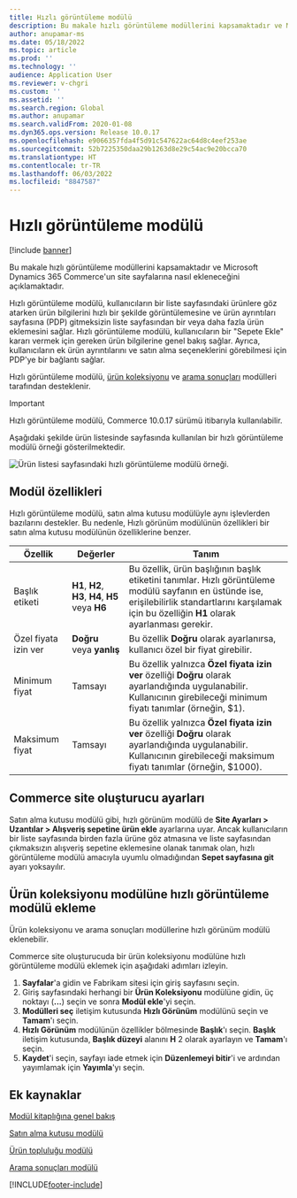 ```yaml
---
title: Hızlı görüntüleme modülü
description: Bu makale hızlı görüntüleme modüllerini kapsamaktadır ve Microsoft Dynamics 365 Commerce'un site sayfalarına nasıl ekleneceğini açıklamaktadır.
author: anupamar-ms
ms.date: 05/18/2022
ms.topic: article
ms.prod: ''
ms.technology: ''
audience: Application User
ms.reviewer: v-chgri
ms.custom: ''
ms.assetid: ''
ms.search.region: Global
ms.author: anupamar
ms.search.validFrom: 2020-01-08
ms.dyn365.ops.version: Release 10.0.17
ms.openlocfilehash: e9066357fda4f5d91c547622ac64d8c4eef253ae
ms.sourcegitcommit: 52b7225350daa29b1263d8e29c54ac9e20bcca70
ms.translationtype: HT
ms.contentlocale: tr-TR
ms.lasthandoff: 06/03/2022
ms.locfileid: "8847587"
---
```

# <a name="quick-view-module"></a>Hızlı görüntüleme modülü

[!include [banner](includes/banner.md)]

Bu makale hızlı görüntüleme modüllerini kapsamaktadır ve Microsoft Dynamics 365 Commerce'un site sayfalarına nasıl ekleneceğini açıklamaktadır.

Hızlı görüntüleme modülü, kullanıcıların bir liste sayfasındaki ürünlere göz atarken ürün bilgilerini hızlı bir şekilde görüntülemesine ve ürün ayrıntıları sayfasına (PDP) gitmeksizin liste sayfasından bir veya daha fazla ürün eklemesini sağlar. Hızlı görüntüleme modülü, kullanıcıların bir "Sepete Ekle" kararı vermek için gereken ürün bilgilerine genel bakış sağlar. Ayrıca, kullanıcıların ek ürün ayrıntılarını ve satın alma seçeneklerini görebilmesi için PDP'ye bir bağlantı sağlar.

Hızlı görüntüleme modülü, [ürün koleksiyonu](product-collection-module-overview.md) ve [arama sonuçları](search-result-module.md) modülleri tarafından desteklenir.

> [!IMPORTANT]
> Hızlı görüntüleme modülü, Commerce 10.0.17 sürümü itibarıyla kullanılabilir.

Aşağıdaki şekilde ürün listesinde sayfasında kullanılan bir hızlı görüntüleme modülü örneği gösterilmektedir.

![Ürün listesi sayfasındaki hızlı görüntüleme modülü örneği.](./media/ecommerce-quickview.PNG)

## <a name="module-properties"></a>Modül özellikleri

Hızlı görüntüleme modülü, satın alma kutusu modülüyle aynı işlevlerden bazılarını destekler. Bu nedenle, Hızlı görünüm modülünün özellikleri bir satın alma kutusu modülünün özelliklerine benzer.

| Özellik | Değerler | Tanım |
|----------------|--------|-------------|
| Başlık etiketi | **H1**, **H2**, **H3**, **H4**, **H5** veya **H6** | Bu özellik, ürün başlığının başlık etiketini tanımlar. Hızlı görüntüleme modülü sayfanın en üstünde ise, erişilebilirlik standartlarını karşılamak için bu özelliğin **H1** olarak ayarlanması gerekir. |
| Özel fiyata izin ver | **Doğru** veya **yanlış** | Bu özellik **Doğru** olarak ayarlanırsa, kullanıcı özel bir fiyat girebilir. |
| Minimum fiyat | Tamsayı | Bu özellik yalnızca **Özel fiyata izin ver** özelliği **Doğru** olarak ayarlandığında uygulanabilir. Kullanıcının girebileceği minimum fiyatı tanımlar (örneğin, $1). |
| Maksimum fiyat | Tamsayı | Bu özellik yalnızca **Özel fiyata izin ver** özelliği **Doğru** olarak ayarlandığında uygulanabilir. Kullanıcının girebileceği maksimum fiyatı tanımlar (örneğin, $1000). |

## <a name="commerce-site-builder-settings"></a>Commerce site oluşturucu ayarları

Satın alma kutusu modülü gibi, hızlı görünüm modülü de **Site Ayarları \> Uzantılar \> Alışveriş sepetine ürün ekle** ayarlarına uyar. Ancak kullanıcıların bir liste sayfasında birden fazla ürüne göz atmasına ve liste sayfasından çıkmaksızın alışveriş sepetine eklemesine olanak tanımak olan, hızlı görüntüleme modülü amacıyla uyumlu olmadığından **Sepet sayfasına git** ayarı yoksayılır.

## <a name="add-a-quick-view-module-to-a-product-collection-module"></a>Ürün koleksiyonu modülüne hızlı görüntüleme modülü ekleme

Ürün koleksiyonu ve arama sonuçları modüllerine hızlı görünüm modülü eklenebilir.

Commerce site oluşturucuda bir ürün koleksiyonu modülüne hızlı görüntüleme modülü eklemek için aşağıdaki adımları izleyin.

1. **Sayfalar**'a gidin ve Fabrikam sitesi için giriş sayfasını seçin.
1. Giriş sayfasındaki herhangi bir **Ürün Koleksiyonu** modülüne gidin, üç noktayı (**...**) seçin ve sonra **Modül ekle**'yi seçin.
1. **Modülleri seç** iletişim kutusunda **Hızlı Görünüm** modülünü seçin ve **Tamam**'ı seçin.
1. **Hızlı Görünüm** modülünün özellikler bölmesinde **Başlık**'ı seçin. **Başlık** iletişim kutusunda, **Başlık düzeyi** alanını **H** 2 olarak ayarlayın ve **Tamam**'ı seçin.
1. **Kaydet**'i seçin, sayfayı iade etmek için **Düzenlemeyi bitir**'i ve ardından yayımlamak için **Yayımla**'yı seçin.

## <a name="additional-resources"></a>Ek kaynaklar

[Modül kitaplığına genel bakış](starter-kit-overview.md)

[Satın alma kutusu modülü](add-buy-box.md)

[Ürün topluluğu modülü](product-collection-module-overview.md)

[Arama sonuçları modülü](search-result-module.md)


[!INCLUDE[footer-include](../includes/footer-banner.md)]
